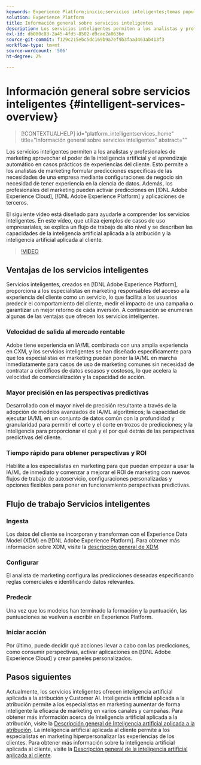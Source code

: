 ```yaml
---
keywords: Experience Platform;inicio;servicios inteligentes;temas populares;servicio inteligente;servicio inteligente
solution: Experience Platform
title: Información general sobre servicios inteligentes
description: Los servicios inteligentes permiten a los analistas y profesionales de marketing aprovechar el poder de la inteligencia artificial y el aprendizaje automático en casos prácticos de experiencias del cliente. Esto permite a los analistas de marketing formular predicciones específicas de las necesidades de una empresa mediante configuraciones de negocio sin necesidad de tener experiencia en la ciencia de datos. Además, los profesionales de marketing pueden activar predicciones en aplicaciones de Adobe Experience Cloud, Adobe Experience Platform y de terceros.
exl-id: db080c83-2a45-4fd5-8502-d9cae2a063be
source-git-commit: f129c215ebc5dc169b9a7ef9b3faa3463ab413f3
workflow-type: tm+mt
source-wordcount: '506'
ht-degree: 2%

---
```


# Información general sobre servicios inteligentes {#intelligent-services-overview}

>[!CONTEXTUALHELP]
>id="platform_intelligentservices_home"
>title="Información general sobre servicios inteligentes"
>abstract=""

Los servicios inteligentes permiten a los analistas y profesionales de marketing aprovechar el poder de la inteligencia artificial y el aprendizaje automático en casos prácticos de experiencias del cliente. Esto permite a los analistas de marketing formular predicciones específicas de las necesidades de una empresa mediante configuraciones de negocio sin necesidad de tener experiencia en la ciencia de datos. Además, los profesionales del marketing pueden activar predicciones en [!DNL Adobe Experience Cloud], [!DNL Adobe Experience Platform] y aplicaciones de terceros.

El siguiente vídeo está diseñado para ayudarle a comprender los servicios inteligentes. En este vídeo, que utiliza ejemplos de casos de uso empresariales, se explica un flujo de trabajo de alto nivel y se describen las capacidades de la inteligencia artificial aplicada a la atribución y la inteligencia artificial aplicada al cliente.

>[!VIDEO](https://video.tv.adobe.com/v/36571?learn=on&quality=12&captions=spa)

## Ventajas de los servicios inteligentes

Servicios inteligentes, creados en [!DNL Adobe Experience Platform], proporciona a los especialistas en marketing responsables del acceso a la experiencia del cliente como un servicio, lo que facilita a los usuarios predecir el comportamiento del cliente, medir el impacto de una campaña o garantizar un mejor retorno de cada inversión. A continuación se enumeran algunas de las ventajas que ofrecen los servicios inteligentes.

### Velocidad de salida al mercado rentable

Adobe tiene experiencia en IA/ML combinada con una amplia experiencia en CXM, y los servicios inteligentes se han diseñado específicamente para que los especialistas en marketing puedan poner la IA/ML en marcha inmediatamente para casos de uso de marketing comunes sin necesidad de contratar a científicos de datos escasos y costosos, lo que acelera la velocidad de comercialización y la capacidad de acción.

### Mayor precisión en las perspectivas predictivas

Desarrollado con el mayor nivel de precisión resultante a través de la adopción de modelos avanzados de IA/ML algorítmicos; la capacidad de ejecutar IA/ML en un conjunto de datos común con la profundidad y granularidad para permitir el corte y el corte en trozos de predicciones; y la inteligencia para proporcionar el qué y el por qué detrás de las perspectivas predictivas del cliente.

### Tiempo rápido para obtener perspectivas y ROI

Habilite a los especialistas en marketing para que puedan empezar a usar la IA/ML de inmediato y comenzar a mejorar el ROI de marketing con nuevos flujos de trabajo de autoservicio, configuraciones personalizadas y opciones flexibles para poner en funcionamiento perspectivas predictivas.

## Flujo de trabajo Servicios inteligentes

### Ingesta

Los datos del cliente se incorporan y transforman con el Experience Data Model (XDM) en [!DNL Adobe Experience Platform]. Para obtener más información sobre XDM, visite la [descripción general de XDM](../xdm/home.md).

### Configurar

El analista de marketing configura las predicciones deseadas especificando reglas comerciales e identificando datos relevantes.

### Predecir

Una vez que los modelos han terminado la formación y la puntuación, las puntuaciones se vuelven a escribir en Experience Platform.

### Iniciar acción

Por último, puede decidir qué acciones llevar a cabo con las predicciones, como consumir perspectivas, activar aplicaciones en [!DNL Adobe Experience Cloud] y crear paneles personalizados.

## Pasos siguientes

Actualmente, los servicios inteligentes ofrecen inteligencia artificial aplicada a la atribución y Customer AI. Inteligencia artificial aplicada a la atribución permite a los especialistas en marketing aumentar de forma inteligente la eficacia de marketing en varios canales y campañas. Para obtener más información acerca de Inteligencia artificial aplicada a la atribución, visite la [Descripción general de Inteligencia artificial aplicada a la atribución](./attribution-ai/overview.md). La inteligencia artificial aplicada al cliente permite a los especialistas en marketing hiperpersonalizar las experiencias de los clientes. Para obtener más información sobre la inteligencia artificial aplicada al cliente, visite la [Descripción general de la inteligencia artificial aplicada al cliente](./customer-ai/overview.md).
